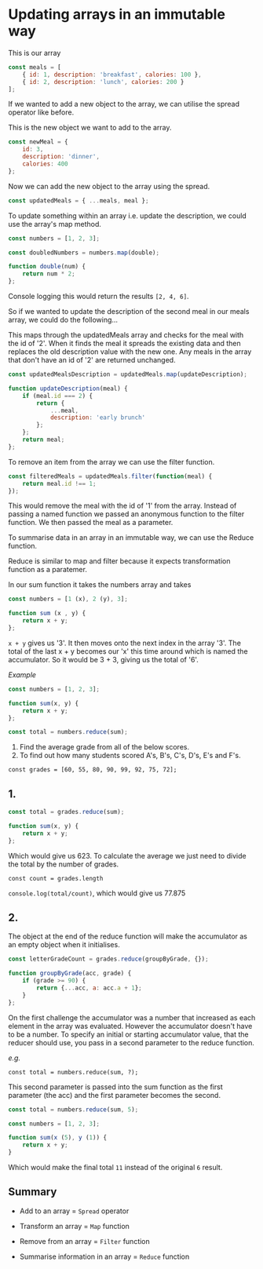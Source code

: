 #  Updating arrays in an immutable way

This is our array
```js
const meals = [
    { id: 1, description: 'breakfast', calories: 100 },
    { id: 2, description: 'lunch', calories: 200 }
];
```

If we wanted to add a new object to the array, we can utilise
the spread operator like before.

This is the new object we want to add to the array.
```js
const newMeal = {
    id: 3,
    description: 'dinner',
    calories: 400
};
```

Now we can add the new object to the array using the spread.
```js
const updatedMeals = { ...meals, meal };
```

To update something within an array i.e. update the description,
we could use the array's map method.
```js
const numbers = [1, 2, 3];

const doubledNumbers = numbers.map(double);

function double(num) {
    return num * 2;
};
```
Console logging this would return the results `[2, 4, 6]`.

So if we wanted to update the description of the second meal in
our meals array, we could do the following...

This maps through the updatedMeals array and checks for the meal
with the id of '2'. When it finds the meal it spreads the existing
data and then replaces the old description value with the new one.
Any meals in the array that don't have an id of '2' are returned
unchanged.
```js
const updatedMealsDescription = updatedMeals.map(updateDescription);

function updateDescription(meal) {
    if (meal.id === 2) {
        return {
            ...meal,
            description: 'early brunch'
        };
    };
    return meal;
};
```

To remove an item from the array we can use the filter function.
```js
const filteredMeals = updatedMeals.filter(function(meal) {
    return meal.id !== 1;
});
```

This would remove the meal with the id of '1' from the array.
Instead of passing a named function we passed an anonymous
function to the filter function. We then passed the meal as a
parameter.

To summarise data in an array in an immutable way, we can use
the Reduce function.

Reduce is similar to map and filter because it expects transformation\
function as a paratemer.

In our sum function it takes the numbers array and takes 
```js
const numbers = [1 (x), 2 (y), 3];

function sum (x , y) {
    return x + y;
};
```
`x + y` gives us '3'. It then moves onto the next index in the array '3'.
The total of the last x + y becomes our 'x' this time around which is named the accumulator. So it would be 3 + 3, giving us the total of '6'.

*Example*
```js
const numbers = [1, 2, 3];

function sum(x, y) {
    return x + y;
};

const total = numbers.reduce(sum);
```

1. Find the average grade from all of the below scores.
2. To find out how many students scored A's, B's, C's, D's,
E's and F's.

`const grades = [60, 55, 80, 90, 99, 92, 75, 72];`

## 1.
```js
const total = grades.reduce(sum);

function sum(x, y) {
    return x + y;
};
```
Which would give us 623. 
To calculate the average we just need to divide the total
by the number of grades.

`const count = grades.length`

`console.log(total/count)`, which would give us 77.875

## 2.
The object at the end of the reduce function will make
the accumulator as an empty object when it initialises.
```js
const letterGradeCount = grades.reduce(groupByGrade, {});

function groupByGrade(acc, grade) {
    if (grade >= 90) {
        return {...acc, a: acc.a + 1};
    }
};
```
On the first challenge the accumulator was a number that
increased as each element in the array was evaluated.
However the accumulator doesn't have to be a number. To
specify an initial or starting accumulator value, that 
the reducer should use, you pass in a second parameter
to the reduce function.

*e.g.*

`const total = numbers.reduce(sum, ?);`

This second parameter is passed into the sum function as
the first parameter (the acc) and the first parameter 
becomes the second.
```js
const total = numbers.reduce(sum, 5);

const numbers = [1, 2, 3];

function sum(x (5), y (1)) {
    return x + y;
}
```
Which would make the final total `11` instead of the original
`6` result.

## Summary
+ Add to an array = `Spread` operator

+ Transform an array = `Map` function

+ Remove from an array = `Filter` function

+ Summarise information in an array = `Reduce` function
